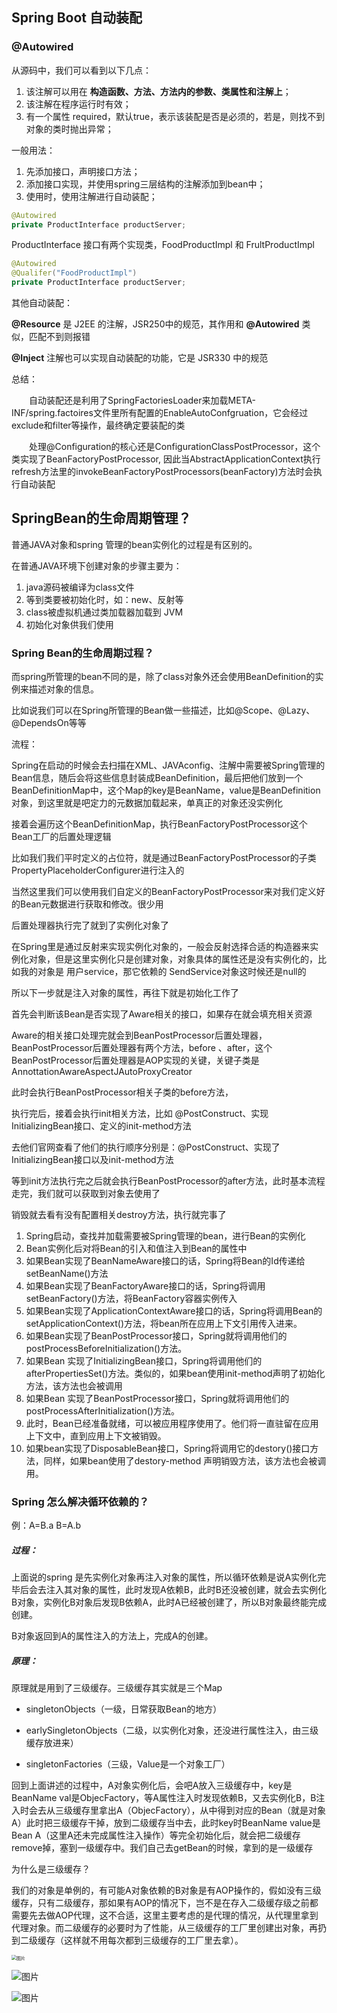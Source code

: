## Spring Boot 自动装配

### @Autowired

从源码中，我们可以看到以下几点：

1. 该注解可以用在 **构造函数、方法、方法内的参数、类属性和注解上**；
2. 该注解在程序运行时有效；
3. 有一个属性 required，默认true，表示该装配是否是必须的，若是，则找不到对象的类时抛出异常；



一般用法：

1. 先添加接口，声明接口方法；
2. 添加接口实现，并使用spring三层结构的注解添加到bean中；
3. 使用时，使用注解进行自动装配；

```java
@Autowired
private ProductInterface productServer;
```



ProductInterface 接口有两个实现类，FoodProductImpl 和 FrultProductImpl

```java
@Autowired
@Qualifer("FoodProductImpl")
private ProductInterface productServer;
```



其他自动装配：

**@Resource** 是 J2EE 的注解，JSR250中的规范，其作用和 **@Autowired** 类似，匹配不到则报错

**@Inject** 注解也可以实现自动装配的功能，它是 JSR330 中的规范



总结：

　　自动装配还是利用了SpringFactoriesLoader来加载META-INF/spring.factoires文件里所有配置的EnableAutoConfgruation，它会经过exclude和filter等操作，最终确定要装配的类

　　处理@Configuration的核心还是ConfigurationClassPostProcessor，这个类实现了BeanFactoryPostProcessor, 因此当AbstractApplicationContext执行refresh方法里的invokeBeanFactoryPostProcessors(beanFactory)方法时会执行自动装配





## SpringBean的生命周期管理？

普通JAVA对象和spring 管理的bean实例化的过程是有区别的。



在普通JAVA环境下创建对象的步骤主要为：

1. java源码被编译为class文件
2. 等到类要被初始化时，如：new、反射等
3. class被虚拟机通过类加载器加载到 JVM
4. 初始化对象供我们使用



### Spring Bean的生命周期过程？

而spring所管理的bean不同的是，除了class对象外还会使用BeanDefinition的实例来描述对象的信息。

比如说我们可以在Spring所管理的Bean做一些描述，比如@Scope、@Lazy、@DependsOn等等

流程：

Spring在启动的时候会去扫描在XML、JAVAconfig、注解中需要被Spring管理的Bean信息，随后会将这些信息封装成BeanDefinition，最后把他们放到一个BeanDefinitionMap中，这个Map的key是BeanName，value是BeanDefinition对象，到这里就是吧定力的元数据加载起来，单真正的对象还没实例化

接着会遍历这个BeanDefinitionMap，执行BeanFactoryPostProcessor这个Bean工厂的后置处理逻辑

比如我们我们平时定义的占位符，就是通过BeanFactoryPostProcessor的子类PropertyPlaceholderConfigurer进行注入的

当然这里我们可以使用我们自定义的BeanFactoryPostProcessor来对我们定义好的Bean元数据进行获取和修改。很少用

后置处理器执行完了就到了实例化对象了

在Spring里是通过反射来实现实例化对象的，一般会反射选择合适的构造器来实例化对象，但是这里实例化只是创建对象，对象具体的属性还是没有实例化的，比如我的对象是 用户service，那它依赖的 SendService对象这时候还是null的

所以下一步就是注入对象的属性，再往下就是初始化工作了

首先会判断该Bean是否实现了Aware相关的接口，如果存在就会填充相关资源

Aware的相关接口处理完就会到BeanPostProcessor后置处理器，BeanPostProcessor后置处理器有两个方法，before 、after，这个BeanPostProcessor后置处理器是AOP实现的关键，关键子类是AnnottationAwareAspectJAutoProxyCreator

此时会执行BeanPostProcessor相关子类的before方法，

执行完后，接着会执行init相关方法，比如	@PostConstruct、实现InitializingBean接口、定义的init-method方法

去他们官网查看了他们的执行顺序分别是：@PostConstruct、实现了InitializingBean接口以及init-method方法

等到init方法执行完之后就会执行BeanPostProcessor的after方法，此时基本流程走完，我们就可以获取到对象去使用了

销毁就去看有没有配置相关destroy方法，执行就完事了





1. Spring启动，查找并加载需要被Spring管理的bean，进行Bean的实例化
2. Bean实例化后对将Bean的引入和值注入到Bean的属性中
3. 如果Bean实现了BeanNameAware接口的话，Spring将Bean的Id传递给setBeanName()方法
4. 如果Bean实现了BeanFactoryAware接口的话，Spring将调用setBeanFactory()方法，将BeanFactory容器实例传入
5. 如果Bean实现了ApplicationContextAware接口的话，Spring将调用Bean的setApplicationContext()方法，将bean所在应用上下文引用传入进来。
6. 如果Bean实现了BeanPostProcessor接口，Spring就将调用他们的postProcessBeforeInitialization()方法。
7. 如果Bean 实现了InitializingBean接口，Spring将调用他们的afterPropertiesSet()方法。类似的，如果bean使用init-method声明了初始化方法，该方法也会被调用
8. 如果Bean 实现了BeanPostProcessor接口，Spring就将调用他们的postProcessAfterInitialization()方法。
9. 此时，Bean已经准备就绪，可以被应用程序使用了。他们将一直驻留在应用上下文中，直到应用上下文被销毁。
10. 如果bean实现了DisposableBean接口，Spring将调用它的destory()接口方法，同样，如果bean使用了destory-method 声明销毁方法，该方法也会被调用。





### Spring 怎么解决循环依赖的？

例：A=B.a B=A.b

##### 过程：

上面说的spring 是先实例化对象再注入对象的属性，所以循环依赖是说A实例化完毕后会去注入其对象的属性，此时发现A依赖B，此时B还没被创建，就会去实例化B对象，实例化B对象后发现B依赖A，此时A已经被创建了，所以B对象最终能完成创建。

B对象返回到A的属性注入的方法上，完成A的创建。

##### 原理：

原理就是用到了三级缓存。三级缓存其实就是三个Map

* singletonObjects（一级，日常获取Bean的地方）

* earlySingletonObjects（二级，以实例化对象，还没进行属性注入，由三级缓存放进来）

* singletonFactories（三级，Value是一个对象工厂）

回到上面讲述的过程中，A对象实例化后，会吧A放入三级缓存中，key是BeanName val是ObjecFactory，等A属性注入时发现依赖B，又去实例化B，B注入时会去从三级缓存里拿出A（ObjecFactory），从中得到对应的Bean（就是对象A）此时把三级缓存干掉，放到二级缓存当中去，此时key时BeanName value是Bean A（这里A还未完成属性注入操作）等完全初始化后，就会把二级缓存remove掉，塞到一级缓存中。我们自己去getBean的时候，拿到的是一级缓存

为什么是三级缓存？

我们的对象是单例的，有可能A对象依赖的B对象是有AOP操作的，假如没有三级缓存，只有二级缓存，那如果有AOP的情况下，岂不是在存入二级缓存级之前都需要先去做AOP代理，这不合适，这里主要考虑的是代理的情况，从代理里拿到代理对象。而二级缓存的必要时为了性能，从三级缓存的工厂里创建出对象，再扔到二级缓存（这样就不用每次都到三级缓存的工厂里去拿）。









<img src="assets/640" alt="图片" style="zoom:50%;" />



![图片](assets/640-20210314214114239)

![图片](assets/640-20210314214115054)



